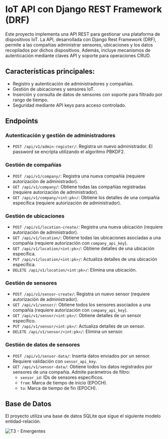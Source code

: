 # IoT API con Django REST Framework (DRF)
Este proyecto implementa una API REST para gestionar una plataforma de dispositivos IoT. La API, desarrollada con Django Rest Framework (DRF), permite a las compañías administrar sensores, ubicaciones y los datos recopilados por dichos dispositivos. Además, incluye mecanismos de autenticación mediante claves API y soporte para operaciones CRUD.

## Características principales:
- Registro y autenticación de administradores y compañías.
- Gestión de ubicaciones y sensores IoT.
- Inserción y consulta de datos de sensores con soporte para filtrado por rango de tiempo.
- Seguridad mediante API keys para acceso controlado.

## Endpoints
### Autenticación y gestión de administradores
- `POST /api/v1/admin-register/`: Registra un nuevo administrador. El password se encripta utilizando el algoritmo PBKDF2.

### Gestión de compañías
- `POST /api/v1/company/`: Registra una nueva compañía (requiere autorización de administrador).
- `GET /api/v1/company/`: Obtiene todas las compañías registradas (requiere autorización de administrador).
- `GET /api/v1/company/<int:pk>/`: Obtiene los detalles de una compañía específica (requiere autorización de administrador).

### Gestión de ubicaciones
- `POST /api/v1/location-create/`: Registra una nueva ubicación (requiere autorización de administrador).
- `GET /api/v1/location/`: Obtiene todas las ubicaciones asociadas a una compañía (requiere autorización con `company_api_key`).
- `GET /api/v1/location/<int:pk>/`: Obtiene detalles de una ubicación específica.
- `PUT /api/v1/location/<int:pk>/`: Actualiza detalles de una ubicación específica.
- `DELETE /api/v1/location/<int:pk>/`: Elimina una ubicación.

### Gestión de sensores
- `POST /api/v1/sensor-create/`: Registra un nuevo sensor (requiere autorización de administrador).
- `GET /api/v1/sensor/`: Obtiene todos los sensores asociados a una compañía (requiere autorización con `company_api_key`).
- `GET /api/v1/sensor/<int:pk>/`: Obtiene detalles de un sensor específico.
- `PUT /api/v1/sensor/<int:pk>/`: Actualiza detalles de un sensor.
- `DELETE /api/v1/sensor/<int:pk>/`: Elimina un sensor.

### Gestión de datos de sensores
- `POST /api/v1/sensor-data/`: Inserta datos enviados por un sensor. Requiere validación con `sensor_api_key`.
- `GET /api/v1/sensor-data/`: Obtiene todos los datos registrados por sensores de una compañía. Admite parámetros de filtro:
  - `sensor_id`: IDs de sensores específicos.
  - `from`: Marca de tiempo de inicio (EPOCH).
  - `to`: Marca de tiempo de fin (EPOCH).

## Base de Datos
El proyecto utiliza una base de datos SQLite que sigue el siguiente modelo entidad-relación.

![T3 - Emergentes](https://github.com/user-attachments/assets/d22feb63-a0b0-4cb1-ba2a-dd200beb565e)
